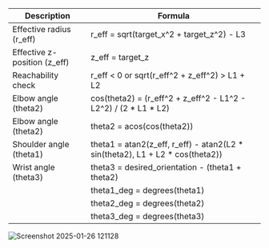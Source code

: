 Description                           | Formula
--------------------------------------|----------------------------------------------------------------------------------------
Effective radius (r_eff)              | r_eff = sqrt(target_x^2 + target_z^2) - L3
Effective z-position (z_eff)          | z_eff = target_z
Reachability check                    | r_eff < 0 or sqrt(r_eff^2 + z_eff^2) > L1 + L2
Elbow angle (theta2)                  | cos(theta2) = (r_eff^2 + z_eff^2 - L1^2 - L2^2) / (2 * L1 * L2)
Elbow angle (theta2)                  | theta2 = acos(cos(theta2))
Shoulder angle (theta1)               | theta1 = atan2(z_eff, r_eff) - atan2(L2 * sin(theta2), L1 + L2 * cos(theta2))
Wrist angle (theta3)                  | theta3 = desired_orientation - (theta1 + theta2)
                                      | theta1_deg = degrees(theta1)
                                      | theta2_deg = degrees(theta2)
                                      | theta3_deg = degrees(theta3)



![Screenshot 2025-01-26 121128](https://github.com/user-attachments/assets/50126028-34d5-4f9a-a2b8-26dcccad40e9)

